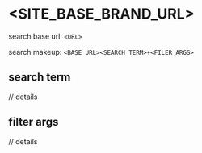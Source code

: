 # <SITE_BASE_BRAND_URL>

search base url: `<URL>`

search makeup: `<BASE_URL><SEARCH_TERM>+<FILER_ARGS>`

## search term
// details

## filter args
// details
